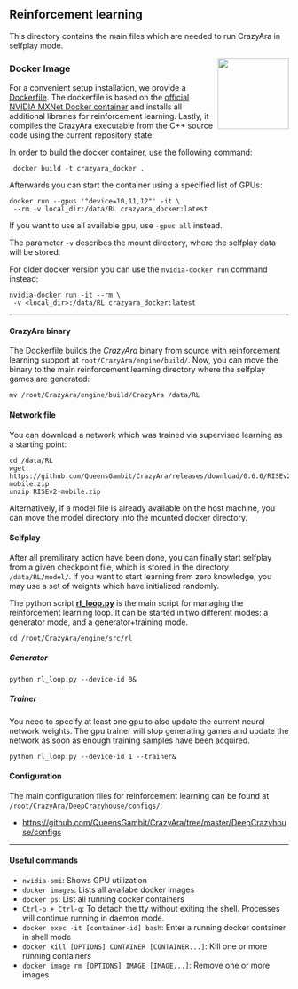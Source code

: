 ## Reinforcement learning

This directory contains the main files which are needed to run CrazyAra in selfplay mode.

<img align="right" src="https://www.docker.com/sites/default/files/d8/2019-07/horizontal-logo-monochromatic-white.png" width="128">

### Docker Image

For a convenient setup installation, we provide a
[Dockerfile](https://github.com/QueensGambit/CrazyAra/blob/master/engine/src/rl/Dockerfile).
The dockerfile is based on the [official NVIDIA 
MXNet Docker container](https://docs.nvidia.com/deeplearning/frameworks/mxnet-release-notes/overview.html#overview) and
installs all additional libraries for reinforcement learning.
Lastly, it compiles the CrazyAra executable from the C++ source code using the current repository state.

In order to build the docker container, use the following command:
 
```shell script
 docker build -t crazyara_docker .
```

Afterwards you can start the container using a specified list of GPUs:
```shell script
docker run --gpus '"device=10,11,12"' -it \
 --rm -v local_dir:/data/RL crazyara_docker:latest
```
If you want to use all available gpu, use `-gpus all` instead.

The parameter `-v` describes the mount directory, where the selfplay data will be stored.

For older docker version you can use the `nvidia-docker run` command instead:
```shell script
nvidia-docker run -it --rm \
 -v <local_dir>:/data/RL crazyara_docker:latest
```

---


#### CrazyAra binary

The Dockerfile builds the _CrazyAra_ binary from source with reinforcement learning support at `root/CrazyAra/engine/build/`.
Now, you can move the binary to the main reinforcement learning directory where the selfplay games are generated:
```shell script
mv /root/CrazyAra/engine/build/CrazyAra /data/RL
```

#### Network file
You can download a network which was trained via
 supervised learning as a starting point:

```shell script
cd /data/RL
wget https://github.com/QueensGambit/CrazyAra/releases/download/0.6.0/RISEv2-mobile.zip
unzip RISEv2-mobile.zip
```

Alternatively, if a model file is already available on the host machine, you can move the model directory into the mounted docker directory.

#### Selfplay

After all premilirary action have been done, you can finally start selfplay from a given checkpoint file, which is stored in the directory `/data/RL/model/`.
If you want to start learning from zero knowledge, you may use a set of weights which have initialized randomly.

The python script [**rl_loop.py**](https://github.com/QueensGambit/CrazyAra/blob/master/engine/src/rl/rl_loop.py) is the main script for managing the reinforcement learning loop.
It can be started in two different modes: a generator mode, and a generator+training mode.

```
cd /root/CrazyAra/engine/src/rl
```


##### Generator
```shell script
python rl_loop.py --device-id 0&
```

##### Trainer
You need to specify at least one gpu to also update the current neural network weights.
The gpu trainer will stop generating games and update the network as soon as enough training samples have been acquired.

```shell script
python rl_loop.py --device-id 1 --trainer&
```

#### Configuration
The main configuration files for reinforcement learning can be found at `/root/CrazyAra/DeepCrazyhouse/configs/`:
*   https://github.com/QueensGambit/CrazyAra/tree/master/DeepCrazyhouse/configs

---

#### Useful commands

*   `nvidia-smi`: Shows GPU utilization
*   `docker images`: Lists all availabe docker images
*   `docker ps`: List all running docker containers
*   `Ctrl-p + Ctrl-q`: To detach the tty without exiting the shell. Processes will continue running in daemon mode.
*   `docker exec -it [container-id] bash`: Enter a running docker container in shell mode
*   `docker kill [OPTIONS] CONTAINER [CONTAINER...]`: Kill one or more running containers
*   `docker image rm [OPTIONS] IMAGE [IMAGE...]`: Remove one or more images
